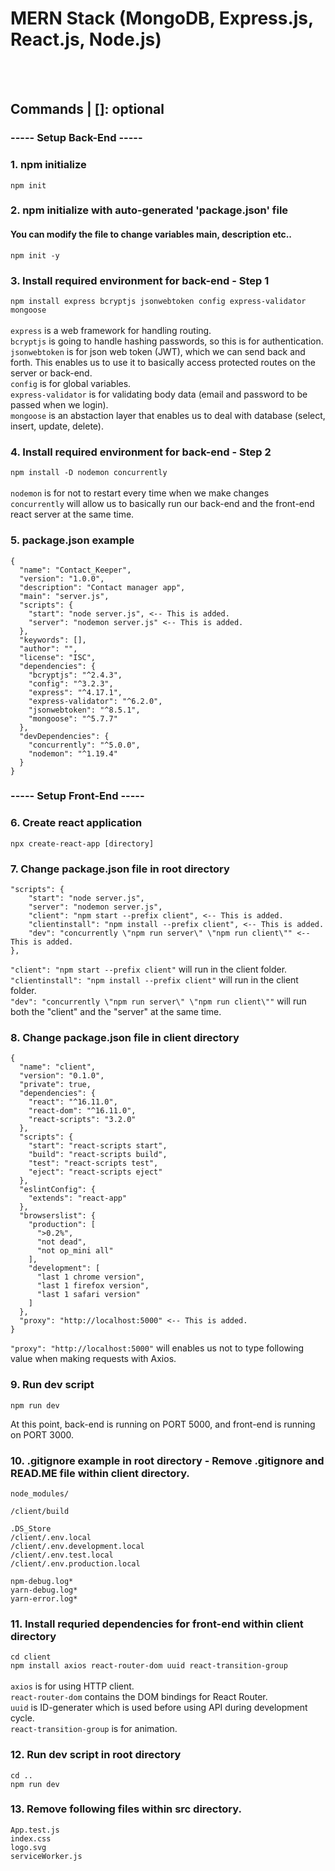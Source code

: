 # MERN Stack (MongoDB, Express.js, React.js, Node.js)

<br/><br/>
## Commands | []: optional

### ----- Setup Back-End ----- 
### 1. npm initialize
```npm init```<br/>

### 2. npm initialize with auto-generated 'package.json' file
#### You can modify the file to change variables main, description etc..
```npm init -y```

### 3. Install required environment for back-end - Step 1
```npm install express bcryptjs jsonwebtoken config express-validator mongoose```<br/><br/>
```express``` is a web framework for handling routing.<br/>
```bcryptjs``` is going to handle hashing passwords, so this is for authentication.<br/>
```jsonwebtoken``` is for json web token (JWT), which we can send back and forth. This enables us to use it to basically access protected routes on the server or back-end.</br>
```config``` is for global variables.</br>
```express-validator``` is for validating body data (email and password to be passed when we login).<br/>
```mongoose``` is an abstaction layer that enables us to deal with database (select, insert, update, delete).

### 4. Install required environment for back-end - Step 2
```npm install -D nodemon concurrently```<br/><br/>
```nodemon``` is for not to restart every time when we make changes<br/>
```concurrently``` will allow us to basically run our back-end and the front-end react server at the same time.

### 5. package.json example
```
{
  "name": "Contact_Keeper",
  "version": "1.0.0",
  "description": "Contact manager app",
  "main": "server.js",
  "scripts": {
    "start": "node server.js", <-- This is added.
    "server": "nodemon server.js" <-- This is added.
  },
  "keywords": [],
  "author": "",
  "license": "ISC",
  "dependencies": {
    "bcryptjs": "^2.4.3",
    "config": "^3.2.3",
    "express": "^4.17.1",
    "express-validator": "^6.2.0",
    "jsonwebtoken": "^8.5.1",
    "mongoose": "^5.7.7"
  },
  "devDependencies": {
    "concurrently": "^5.0.0",
    "nodemon": "^1.19.4"
  }
}

``` 

### ----- Setup Front-End ----- 
### 6. Create react application
```npx create-react-app [directory]```

### 7. Change package.json file in root directory
```
"scripts": {
    "start": "node server.js",
    "server": "nodemon server.js",
    "client": "npm start --prefix client", <-- This is added.
    "clientinstall": "npm install --prefix client", <-- This is added.
    "dev": "concurrently \"npm run server\" \"npm run client\"" <-- This is added.
},
```

```"client": "npm start --prefix client"``` will run in the client folder.<br/>
```"clientinstall": "npm install --prefix client"``` will run in the client folder.<br/>
```"dev": "concurrently \"npm run server\" \"npm run client\""``` will run both the "client" and the "server" at the same time.

### 8. Change package.json file in client directory
```
{
  "name": "client",
  "version": "0.1.0",
  "private": true,
  "dependencies": {
    "react": "^16.11.0",
    "react-dom": "^16.11.0",
    "react-scripts": "3.2.0"
  },
  "scripts": {
    "start": "react-scripts start",
    "build": "react-scripts build",
    "test": "react-scripts test",
    "eject": "react-scripts eject"
  },
  "eslintConfig": {
    "extends": "react-app"
  },
  "browserslist": {
    "production": [
      ">0.2%",
      "not dead",
      "not op_mini all"
    ],
    "development": [
      "last 1 chrome version",
      "last 1 firefox version",
      "last 1 safari version"
    ]
  },
  "proxy": "http://localhost:5000" <-- This is added.
}
```

```"proxy": "http://localhost:5000"``` will enables us not to type following value when making requests with Axios.

### 9. Run dev script
```npm run dev```<br/>

At this point, back-end is running on PORT 5000, and front-end is running on PORT 3000.

### 10. .gitignore example in root directory - Remove .gitignore and READ.ME file within client directory.
```
node_modules/

/client/build

.DS_Store
/client/.env.local
/client/.env.development.local
/client/.env.test.local
/client/.env.production.local

npm-debug.log*
yarn-debug.log*
yarn-error.log*
```

### 11. Install requried dependencies for front-end within client directory
```cd client```<br/>
```npm install axios react-router-dom uuid react-transition-group```<br/><br/>
```axios``` is for using HTTP client.<br/>
```react-router-dom``` contains the DOM bindings for React Router.<br/>
```uuid``` is ID-generater which is used before using API during development cycle.<br/>
```react-transition-group``` is for animation.

### 12. Run dev script in root directory
```cd ..```<br/>
```npm run dev```<br/>

### 13. Remove following files within src directory.
```App.test.js```<br/>
```index.css```<br/>
```logo.svg```<br/>
```serviceWorker.js```
